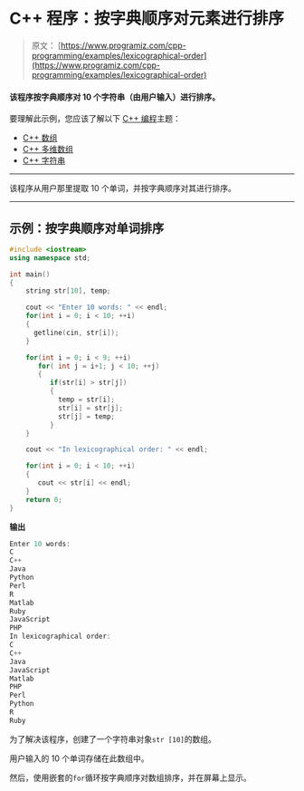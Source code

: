 # C++ 程序：按字典顺序对元素进行排序

> 原文： [https://www.programiz.com/cpp-programming/examples/lexicographical-order](https://www.programiz.com/cpp-programming/examples/lexicographical-order)

#### 该程序按字典顺序对 10 个字符串（由用户输入）进行排序。

要理解此示例，您应该了解以下 [C++ 编程](/cpp-programming "C++ tutorial")主题：

*   [C++ 数组](/cpp-programming/arrays)
*   [C++ 多维数组](/cpp-programming/multidimensional-arrays)
*   [C++ 字符串](/cpp-programming/strings)

* * *

该程序从用户那里提取 10 个单词，并按字典顺序对其进行排序。

* * *

## 示例：按字典顺序对单词排序

```cpp
#include <iostream>
using namespace std;

int main()
{
    string str[10], temp;

    cout << "Enter 10 words: " << endl;
    for(int i = 0; i < 10; ++i)
    {
      getline(cin, str[i]);
    }

    for(int i = 0; i < 9; ++i)
       for( int j = i+1; j < 10; ++j)
       {
          if(str[i] > str[j])
          {
            temp = str[i];
            str[i] = str[j];
            str[j] = temp;
          }
    }

    cout << "In lexicographical order: " << endl;

    for(int i = 0; i < 10; ++i)
    {
       cout << str[i] << endl;
    }
    return 0;
} 
```

**输出**

```cpp
Enter 10 words: 
C 
C++
Java
Python
Perl
R
Matlab
Ruby
JavaScript
PHP
In lexicographical order: 
C
C++
Java
JavaScript
Matlab
PHP
Perl
Python
R
Ruby
```

为了解决该程序，创建了一个字符串对象`str [10]`的数组。

用户输入的 10 个单词存储在此数组中。

然后，使用嵌套的`for`循环按字典顺序对数组排序，并在屏幕上显示。